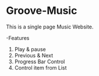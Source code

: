 # Groove-Music

This is a single page Music Website.

-Features
1. Play & pause 
2. Previous & Next
3. Progress Bar Control
4. Control item from List
